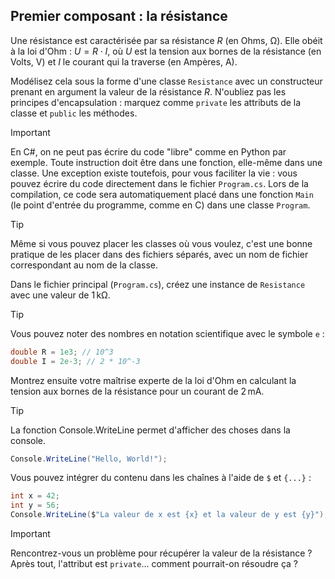 ## Premier composant : la résistance

Une résistance est caractérisée par sa résistance $R$ (en Ohms, $\mathrm{\Omega}$). Elle obéit à la loi d'Ohm : $U = R \cdot I$, où $U$ est la tension aux bornes de la résistance (en Volts, $\mathrm{V}$) et $I$ le courant qui la traverse (en Ampères, $\mathrm{A}$).

Modélisez cela sous la forme d'une classe `Resistance` avec un constructeur prenant en argument la valeur de la résistance $R$. N'oubliez pas les principes d'encapsulation : marquez comme `private` les attributs de la classe et `public` les méthodes.

> [!IMPORTANT]
> En C#, on ne peut pas écrire du code "libre" comme en Python par exemple. Toute instruction doit être dans une fonction, elle-même dans une classe.
> Une exception existe toutefois, pour vous faciliter la vie : vous pouvez écrire du code directement dans le fichier `Program.cs`. Lors de la compilation, ce code sera automatiquement placé dans une fonction `Main` (le point d'entrée du programme, comme en C) dans une classe `Program`.

> [!TIP]
> Même si vous pouvez placer les classes où vous voulez, c'est une bonne pratique de les placer dans des fichiers séparés, avec un nom de fichier correspondant au nom de la classe.

Dans le fichier principal (`Program.cs`), créez une instance de `Resistance` avec une valeur de $1\,\mathrm{k\Omega}$.

> [!TIP]
> Vous pouvez noter des nombres en notation scientifique avec le symbole `e` :
> ```csharp
> double R = 1e3; // 10^3
> double I = 2e-3; // 2 * 10^-3

Montrez ensuite votre maîtrise experte de la loi d'Ohm en calculant la tension aux bornes de la résistance pour un courant de $2\,\mathrm{mA}$.

> [!TIP]
> La fonction Console.WriteLine permet d'afficher des choses dans la console. 
> ```csharp
> Console.WriteLine("Hello, World!");
> ```
> Vous pouvez intégrer du contenu dans les chaînes à l'aide de `$` et `{...}` :
> ```csharp
> int x = 42;
> int y = 56;
> Console.WriteLine($"La valeur de x est {x} et la valeur de y est {y}");

> [!IMPORTANT]
> Rencontrez-vous un problème pour récupérer la valeur de la résistance ? Après tout, l'attribut est `private`... comment pourrait-on résoudre ça ?